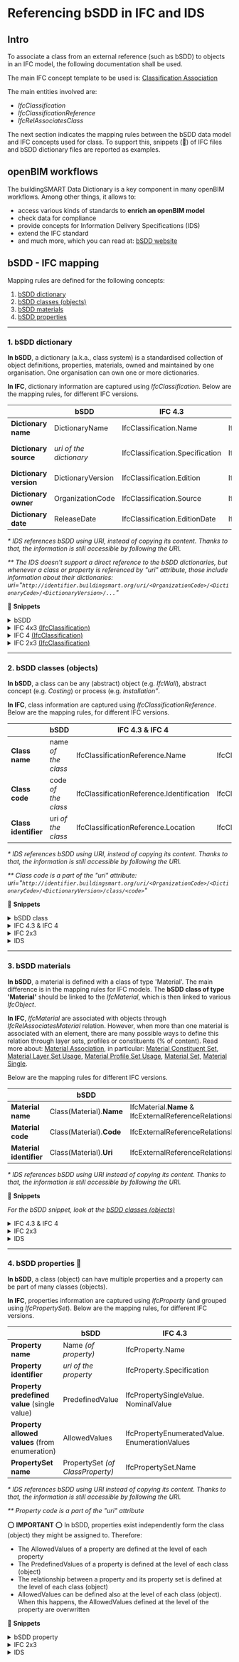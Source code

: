 # Referencing bSDD in IFC and IDS

## Intro
To associate a class from an external reference (such as bSDD) to objects in an IFC model, the following documentation shall be used.

The main IFC concept template to be used is: [Classification Association](https://ifc43-docs.standards.buildingsmart.org/IFC/RELEASE/IFC4x3/HTML/concepts/Object_Association/Classification_Association/content.html)

The main entities involved are:
- _IfcClassification_
- _IfcClassificationReference_
- _IfcRelAssociatesClass_

The next section indicates the mapping rules between the bSDD data model and IFC concepts used for class. To support this, snippets (:pill:) of IFC files and bSDD dictionary files are reported as examples.


## openBIM workflows
The buildingSMART Data Dictionary is a key component in many openBIM workflows. Among other things, it allows to:
- access various kinds of standards to **enrich an openBIM model**
- check data for compliance
- provide concepts for Information Delivery Specifications (IDS)
- extend the IFC standard
- and much more, which you can read at: [bSDD website](https://www.buildingsmart.org/users/services/buildingsmart-data-dictionary/)

## bSDD - IFC mapping

Mapping rules are defined for the following concepts:

1. [bSDD dictionary](#1.-bSDD-dictionary)
2. [bSDD classes (objects)](#2.-bSDD-classes-(objects))
3. [bSDD materials](#3.-bSDD-materials)
4. [bSDD properties](#4.-bSDD-properties)

---

### 1. bSDD dictionary
**In bSDD**, a dictionary (a.k.a., class system) is a standardised collection of object definitions, properties, materials, owned and maintained by one organisation. One organisation can own one or more dictionaries.

**In IFC**, dictionary information are captured using _IfcClassification_. Below are the mapping rules, for different IFC versions.

|                    | bSDD                      | IFC 4.3                      | IFC 4                      | IFC 2x3                    | IDS   |
|--------------------|------------------------------|---------------------------------|-------------------------------|-------------------------------|---------|
| **Dictionary name**    | DictionaryName                   | IfcClassification.Name          | IfcClassification.Name        | IfcClassification.Name        |❎*    |
| **Dictionary source**  | *uri of the dictionary* | IfcClassification.Specification | IfcClassification.Location    | ❌ (IfcClassification.Source can be used as a workaround)   |uri      |
| **Dictionary version** | DictionaryVersion                | IfcClassification.Edition       | IfcClassification.Edition     | IfcClassification.Edition     |uri**      |
| **Dictionary owner**   | OrganizationCode             | IfcClassification.Source        | IfcClassification.Source      | IfcClassification.Source      |uri**      |
| **Dictionary date**    | ReleaseDate                  | IfcClassification.EditionDate   | IfcClassification.EditionDate | IfcClassification.EditionDate |❎*      |

_\* IDS references bSDD using URI, instead of copying its content. Thanks to that, the information is still accessible by following the URI._
 
_\*\* The IDS doesn't support a direct reference to the bSDD dictionaries, but whenever a class or property is referenced by "uri" attribute, those include information about their dictionaries: uri="```http://identifier.buildingsmart.org/uri/<OrganizationCode>/<DictionaryCode>/<DictionaryVersion>/...```"_

:pill: **Snippets**
<details><summary>bSDD</summary>
    
```
{
    "OrganizationCode": "text",
    "DictionaryCode": "text",
    "DictionaryVersion": "text",
    "DictionaryName": "text",
    "ReleaseDate": null,
    "Status": "text",
    "MoreInfoUrl": "text",
    "UseOwnUri": false,
    "DictionaryUri": "text",
    "LanguageIsoCode": "text",
    "LanguageOnly": false,
    "License": "text",
    "LicenseUrl": "text",
    "QualityAssuranceProcedure": "text",
    "QualityAssuranceProcedureUrl": "text",
    "Classes": [], 
    "Properties": []
  }
```
</details>

<details><summary>IFC 4x3 <a href="https://ifc43-docs.standards.buildingsmart.org/IFC/RELEASE/IFC4x3/HTML/lexical/IfcClassification.htm">(IfcClassification)</a></summary>
	
    /* IfcClassification(Source,   Edition, EditionDate,  Name,                Description,            Specification,                                                      ReferenceTokens) */
    #1=IFCCLASSIFICATION('Molio',  '1.0',   '2023-08-27', 'CCI Construction',  'List of codes...',    '[https://search.bsdd.buildingsmart.org/uri/sbe/swedishmaterials/1](https://identifier.buildingsmart.org/uri/molio/cciconstruction/1.0)', ['.']);
</details>

<details><summary>IFC 4 <a href="https://standards.buildingsmart.org/IFC/RELEASE/IFC4/ADD2_TC1/HTML/">(IfcClassification)</a></summary>

    /* IfcClassification(Source,   Edition, EditionDate,  Name,                Description,            Location,                                                      ReferenceTokens) */
    #1=IFCCLASSIFICATION('Molio',  '1.0',   '2023-08-27', 'CCI Construction',  'List of codes...',    '[https://search.bsdd.buildingsmart.org/uri/sbe/swedishmaterials/1](https://identifier.buildingsmart.org/uri/molio/cciconstruction/1.0)', ['.']);
</details>

<details><summary>IFC 2x3 <a href="https://standards.buildingsmart.org/IFC/RELEASE/IFC2x3/TC1/HTML/ifcexternalreferenceresource/lexical/ifcclassification.htm">(IfcClassification)</a></summary>

    /* IfcClassification(Source,   Edition, EditionDate,  Name) */
    #1=IFCCLASSIFICATION('Molio',  '1.0',   '2023-08-27', 'CCI Construction');
</details>
    

---

### 2. bSDD classes (objects)
**In bSDD**, a class can be any (abstract) object (e.g. _IfcWall_), abstract concept (e.g. _Costing_) or process (e.g. _Installation”_.

**In IFC**, class information are captured using _IfcClassificationReference_. Below are the mapping rules, for different IFC versions.

|                    | bSDD                      | IFC 4.3 & IFC 4                      | IFC 2x3                    | IDS   |
|---------------------------|--------------------------------------|-------------------------------------------|------------------------------------------|-------|
| **Class name**   | name *of the class*           | IfcClassificationReference.Name           | IfcClassificationReference.Name          |❎*      |
| **Class code**   | code *of the class*           | IfcClassificationReference.Identification | IfcClassificationReference.ItemReference |uri**      |
| **Class identifier** | uri *of the class* | IfcClassificationReference.Location      | IfcClassificationReference.Location      |uri      |

_\* IDS references bSDD using URI, instead of copying its content. Thanks to that, the information is still accessible by following the URI._ 

_\*\* Class code is a part of the "uri" attribute: uri="```http://identifier.buildingsmart.org/uri/<OrganizationCode>/<DictionaryCode>/<DictionaryVersion>/class/<code>```"_

:pill: **Snippets**
<details><summary>bSDD class</summary>
    
```
{
	"Code": "text",
	"Uid": "text",
	"OwnedUri": "text",
	"Name": "text",
	"Definition": "text",
	"Status": "text",
	"ActivationDateUtc": "2022-05-12T00:00:00+02:00",
	"RevisionDateUtc": null,
	"VersionDateUtc": "2022-05-12T00:00:00+02:00",
	"DeActivationDateUtc": null,
	"VersionNumber": null,
	"RevisionNumber": null,
	"ReplacedObjectCodes": [],
	"ReplacingObjectCodes": [],
	"DeprecationExplanation": "text",
	"CreatorLanguageIsoCode": "text",
	"VisualRepresentationUri": "text",
	"CountriesOfUse": [],
	"SubdivisionsOfUse": [],
	"CountryOfOrigin": "text",
	"DocumentReference": "text",
	"Synonyms": [],
	"ReferenceCode": "text",
	"ClassRelations": [
	  {
		"RelationType": "text",
		"RelatedClassUri": "text",
		"RelatedClassName": "text",
		"Fraction": null
	  }
	],
	"ClassType": "text",
	"ParentClassCode": "text",
	"RelatedIfcEntityNamesList": [],
	"ClassProperties": [
	  {
		"AllowedValues": [
		  {
			"Uri": "text",
			"Code": "text",
			"Value": "text",
			"Description": "text",
			"SortNumber": null
		  }
		],
		"Code": "text",
		"Description": "text",
		"IsRequired": null,
		"IsWritable": null,
		"MaxExclusive": null,
		"MaxInclusive": null,
		"MinExclusive": null,
		"MinInclusive": null,
		"Pattern": "text",
		"PredefinedValue": "text",
		"PropertyCode": "text",
		"PropertyUri": "text",
		"PropertySet": "text",
		"PropertyType": "text",
		"SortNumber": null,
		"Symbol": "text",
		"Unit": "text"
	  }
	]
}
```
</details>

<details><summary>IFC 4.3 & IFC 4</summary>
	
    /* IfcClassification(Source,   Edition, EditionDate,  Name,                Description,            Specification,                                                      ReferenceTokens) */
    #1=IFCCLASSIFICATION('Molio',  '1.0',   '2023-08-27', 'CCI Construction',  'List of codes...',    '[https://search.bsdd.buildingsmart.org/uri/sbe/swedishmaterials/1](https://identifier.buildingsmart.org/uri/molio/cciconstruction/1.0)', ['.']);
    
    /* IfcClassificationReference(Location,                                                                        Identification, Name,             ReferencedSource, Description,           Sort) */
    #2=IFCCLASSIFICATIONREFERENCE('https://identifier.buildingsmart.org/uri/molio/cciconstruction/1.0/class/L-BD', 'L-BD',         'Wall structure', #1,               'structural system...', $);

    /* IfcWall(GlobalId,                 OwnerHistory, Name, Description, ObjectType, ObjectPlacement, Representation, Tag, PredefinedType) */
    #3=IFCWALL('3t3TDZl_D9NOIWB0BSjzJI', $,            $,    $,           $,          $,               $,              $,   $);
    
    /* IfcRelAssociatesClassification(GlobalId,                 OwnerHistory, Name, Description, RelatedObjects, RelatingClassification) */
    #4=IFCRELASSOCIATESCLASSIFICATION('2t3TDZl_D9NOIWB0BSjzJI', $,            $,    $,           [#3],           #2);
</details>

<details><summary>IFC 2x3</summary>
    
	
    /* IfcClassification(Source,   Edition, EditionDate,  Name) */
    #1=IFCCLASSIFICATION('Molio',  '1.0',   '2023-08-27', 'CCI Construction');
    
    /* IfcClassificationReference(Location,                                                                        ItemReference, Name,             ReferencedSource) */
    #2=IFCCLASSIFICATIONREFERENCE('https://identifier.buildingsmart.org/uri/molio/cciconstruction/1.0/class/L-BD', 'L-BD',        'Wall structure', #1);

    /* IfcWall(GlobalId,                 OwnerHistory, Name, Description, ObjectType, ObjectPlacement, Representation, Tag) */
    #3=IFCWALL('3t3TDZl_D9NOIWB0BSjzJI', $,            $,    $,           $,          $,               $,              $);
    
    /* IfcRelAssociatesClassification(GlobalId,                 OwnerHistory, Name, Description, RelatedObjects, RelatingClassification) */
    #4=IFCRELASSOCIATESCLASSIFICATION('2t3TDZl_D9NOIWB0BSjzJI', $,            $,    $,           [#3],           #2);
</details>

<details><summary>IDS</summary>
	
```
<ids:class minOccurs="1" uri="https://identifier.buildingsmart.org/uri/bs-agri/fruitvegs-1.0/class/apple" instructions="Those objects must be classified as apples.">     
    <ids:value>
        <ids:simpleValue>apple</ids:simpleValue>
    </ids:value>
    <ids:system>
        <ids:simpleValue>fruitvegs</ids:simpleValue>
    </ids:system>
</ids:class>
```
</details>

---

### 3. bSDD materials
**In bSDD**, a material is defined with a class of type 'Material'. The main difference is in the mapping rules for IFC models. The **bSDD class of type 'Material'** should be linked to the _IfcMaterial_, which is then linked to various _IfcObject_.
 
**In IFC**, _IfcMaterial_ are associated with objects through _IfcRelAssociatesMaterial_ relation. However, when more than one material is associated with an element, there are many possible ways to define this relation through layer sets, profiles or constituents (% of content). Read more about: [Material Association](https://ifc43-docs.standards.buildingsmart.org/IFC/RELEASE/IFC4x3/HTML/concepts/Object_Association/Material_Association/content.html), in particular: [Material Constituent Set](https://ifc43-docs.standards.buildingsmart.org/IFC/RELEASE/IFC4x3/HTML/concepts/Object_Association/Material_Association/Material_Constituent_Set/content.html), [Material Layer Set Usage](https://ifc43-docs.standards.buildingsmart.org/IFC/RELEASE/IFC4x3/HTML/concepts/Object_Association/Material_Association/Material_Constituent_Set/content.html), [Material Profile Set Usage](https://ifc43-docs.standards.buildingsmart.org/IFC/RELEASE/IFC4x3/HTML/concepts/Object_Association/Material_Association/Material_Profile_Set_Usage/content.html), [Material Set](https://ifc43-docs.standards.buildingsmart.org/IFC/RELEASE/IFC4x3/HTML/concepts/Object_Association/Material_Association/Material_Set/content.html), [Material Single](https://ifc43-docs.standards.buildingsmart.org/IFC/RELEASE/IFC4x3/HTML/concepts/Object_Association/Material_Association/Material_Single/content.html).

Below are the mapping rules for different IFC versions.

|                                                   | bSDD                                                               | IFC 4.3 & IFC 4         | IFC 2x3    |IDS   |
|---------------------------------------------------|--------------------------------------------------------------------|-------------------------|-----------|-----|
| **Material name**  | Class(Material).**Name**       | IfcMaterial.**Name** & IfcExternalReferenceRelationship.RelatingReference.IfcClassificationReference.**Name**        | IfcMaterial.**Name**        | ❎*      |
| **Material code**  | Class(Material).**Code**        | IfcExternalReferenceRelationship.RelatingReference.IfcClassificationReference.**Identification**        | IfcMaterialClassificationRelationship.IfcClassificationReference.**ItemReference**       | ❎*      |
| **Material identifier**  | Class(Material).**Uri**  | IfcExternalReferenceRelationship.RelatingReference.IfcClassificationReference.**Location** | IfcMaterialClassificationRelationship.IfcClassificationReference.**Location**  |uri      |

_\* IDS references bSDD using URI instead of copying its content. Thanks to that, the information is still accessible by following the URI._

:pill: **Snippets**

_For the bSDD snippet, look at the [bSDD classes (objects)](#2.-bSDD-classes-(objects))_

<details><summary>IFC 4.3 & IFC 4</summary>

    /* IfcClassification(Source, Edition, EditionDate,  Name,                Description,            Specification,                                                      ReferenceTokens) */
    #1=IFCCLASSIFICATION('SBE',  '1',     '2023-08-27', 'Swedish materials', 'List of materials...', 'https://search.bsdd.buildingsmart.org/uri/sbe/swedishmaterials/1', ['.']);
    
    /* IfcClassificationReference(Location,                                                                   Identification, Name,     ReferencedSource, Description,           Sort) */
    #2=IFCCLASSIFICATIONREFERENCE('https://identifier.buildingsmart.org/uri/sbe/swedishmaterials/1/mat/CE--', 'CE--',         'Betong', #1,               'kompositmaterial...', $);

    /* IfcMaterial(Name,    Description,          Category) */
    #3=IFCMATERIAL('Betong','kompositmaterial...','concrete');
    
    /* IfcExternalReferenceRelationship(Name,     Description,           RelatingReference, RelatedResourceObjects) */
    #4=IFCEXTERNALREFERENCERELATIONSHIP('Betong', 'kompositmaterial...', #2,                [#3]);

</details>

<details><summary>IFC 2x3</summary>
    
    /* IfcClassification(Source, Edition, EditionDate,  Name) */
    #1=IFCCLASSIFICATION('SBE',  '1',     '2023-08-27', 'Swedish materials');
    
    /* IfcClassificationReference(Location,                                                                   ItemReference, Name,     ReferencedSource) */
    #2=IFCCLASSIFICATIONREFERENCE('https://identifier.buildingsmart.org/uri/sbe/swedishmaterials/1/mat/CE--', 'CE--',        'Betong', #1);
     IfcClassificationReference( $,**ItemReference**,$,$)
     
    /* IfcMaterial(Name) */
    #3=IFCMATERIAL('Betong');
    
    /* IfcMaterialClassificationRelationship(MaterialClassifications, ClassifiedMaterial) */
    #4=IFCMATERIALCLASSIFICATIONRELATIONSHIP(#2,                      #3);

</details>

<details><summary>IDS</summary>

```
<ids:material minOccurs="1" maxOccurs="unbounded" uri="
https://identifier.buildingsmart.org/uri/bs-agri/fruitvegs/1.0/mat/fiber" instructions="The material should be called fiber.">     
    <ids:value>
        <ids:simpleValue>fiber</ids:simpleValue>
    </ids:value>
</ids:material>
```
</details>

--- 

### 4. bSDD properties :construction:
**In bSDD**, a class (object) can have multiple properties and a property can be part of many classes (objects).

**In IFC**, properties information are captured using _IfcProperty_ (and grouped using _IfcPropertySet_). Below are the mapping rules, for different IFC versions.

|                                                | bSDD                                      | IFC 4.3                                      | IFC 4 & IFC 2x3                                      |IDS                                      |
|------------------------------------------------|-------------------------------------------|----------------------------------------------|----------------------------------------------|-----------------------|
| **Property name**                              | Name *(of property)*                      | IfcProperty.Name                             | IfcProperty.Name                             |❎*      |
| **Property identifier**                            | *uri of the property*            | IfcProperty.Specification                    | IfcProperty.Description                      |uri      |
| **Property predefined value** (single value)              | PredefinedValue                           | IfcPropertySingleValue. NominalValue          | IfcPropertySingleValue. NominalValue          |❎*      |
| **Property allowed values** (from enumeration) | AllowedValues                  | IfcPropertyEnumeratedValue. EnumerationValues | IfcPropertyEnumeratedValue. EnumerationValues |❎*      |
| **PropertySet name**                           | PropertySet *(of ClassProperty)* | IfcPropertySet.Name                          | IfcPropertySet.Name                          |❎*      |

_\* IDS references bSDD using URI instead of copying its content. Thanks to that, the information is still accessible by following the URI._

_\*\* Property code is a part of the "uri" attribute_

:o: **IMPORTANT** :o:
In bSDD, properties exist independently form the class (object) they might be assigned to. Therefore: 

- The AllowedValues of a property are defined at the level of each property
- The PredefinedValues of a property is defined at the level of each class (object)
- The relationship between a property and its property set is defined at the level of each class (object)
- AllowedValues can be defined also at the level of each class (object). When this happens, the AllowedValues defined at the level of the property are overwritten 


:pill: **Snippets**
<details><summary>bSDD property</summary>
    
```
{
	"Code": "text",
	"Uid": "text",
	"OwnedUri": "text",
	"Name": "text",
	"Definition": "text",
	"Status": "text",
	"ActivationDateUtc": "2022-05-12T00:00:00+02:00",
	"RevisionDateUtc": null,
	"VersionDateUtc": "2022-05-12T00:00:00+02:00",
	"DeActivationDateUtc": null,
	"VersionNumber": null,
	"RevisionNumber": null,
	"ReplacedObjectCodes": [],
	"ReplacingObjectCodes": [],
	"DeprecationExplanation": "text",
	"CreatorLanguageIsoCode": "text",
	"VisualRepresentationUri": "text",
	"CountriesOfUse": [],
	"SubdivisionsOfUse": [],
	"CountryOfOrigin": "text",
	"DocumentReference": "text",
	"Description": "text",
	"Example": "text",
	"ConnectedPropertyCodes": [],
	"PhysicalQuantity": "text",
	"Dimension": "text",
	"DimensionLength": null,
	"DimensionMass": null,
	"DimensionTime": null,
	"DimensionElectricCurrent": null,
	"DimensionThermodynamicTemperature": null,
	"DimensionAmountOfSubstance": null,
	"DimensionLuminousIntensity": null,
	"MethodOfMeasurement": "text",
	"DataType": "text",
	"PropertyValueKind": "text",
	"MinInclusive": null,
	"MaxInclusive": null,
	"MinExclusive": null,
	"MaxExclusive": null,
	"Pattern": "text",
	"IsDynamic": false,
	"DynamicParameterPropertyCodes": [],
	"Units": [],
	"AllowedValues": [
	  {
		"Uri": "text",
		"Code": "text",
		"Value": "text",
		"Description": "text",
		"SortNumber": null
	  }
	],
	"TextFormat": "text",
	"PropertyRelations": [
	  {
		"RelationType": "text",
		"RelatedPropertyUri": "text",
		"RelatedPropertyName": "text"
	  }
	]
}
```
</details>

<details><summary>IFC 2x3</summary>
    
    TBC

</details>

<details><summary>IDS</summary>

```
<ids:property minOccurs="1" measure="IfcText" uri="http://identifier.buildingsmart.org/uri/buildingsmart/ifc-4.3/prop/manufacturer"  instructions="One of the two manufacturers must be specified.">
    <ids:propertySet>
        <ids:simpleValue>Pset_ManufacturerTypeInformation</ids:simpleValue>
    </ids:propertySet>
    <ids:name>
        <ids:simpleValue>Manufacturer</ids:simpleValue>
    </ids:name>
    <ids:value>
        <xs:restriction>
            <xs:enumeration value="Manufacturer 1"/>
            <xs:enumeration value="Manufacturer 2"/>
        </xs:restriction>
    </ids:value>
</ids:property>
```
</details>
